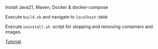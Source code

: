 Install Java21, Maven, Docker & docker-compose

Execute `build.sh` and navigate to `localhost:8080`

Execute `uninstall.sh `script for stopping and removing containers and images.

[Tutorial](https://shaikezam.com/article/jakarta_ee_intro "Tutorial").
